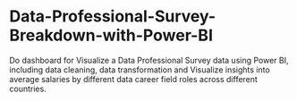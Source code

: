 # Data-Professional-Survey-Breakdown-with-Power-BI
Do dashboard for Visualize a Data Professional Survey data using Power BI, including data cleaning, data transformation and Visualize insights into average salaries by different data career field roles across different countries.
